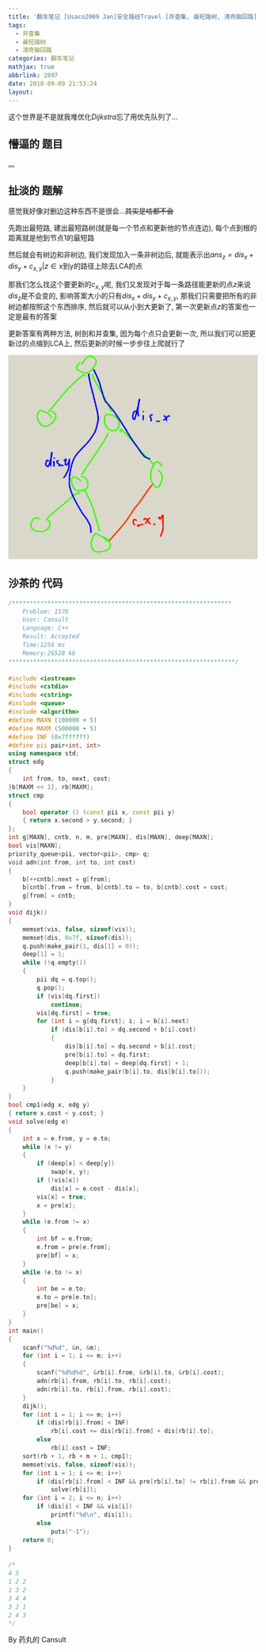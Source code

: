 ```yaml
---
title: '翻车笔记 [Usaco2009 Jan]安全路经Travel [并查集, 最短路树, 清奇脑回路]'
tags:
  - 并查集
  - 最短路树
  - 清奇脑回路
categories: 翻车笔记
mathjax: true
abbrlink: 2897
date: 2018-09-09 21:53:24
layout:
---
```




这个世界是不是就我堆优化$Dijkstra$忘了用优先队列了...

<!--more-->

## 懵逼的 题目

[...](https://www.lydsy.com/JudgeOnline/problem.php?id=1576)

## 扯淡的 题解

感觉我好像对删边这种东西不是很会...~~其实是啥都不会~~

先跑出最短路, 建出最短路树(就是每一个节点和更新他的节点连边), 每个点到根的距离就是他到节点$1$的最短路

然后就会有树边和非树边, 我们发现加入一条非树边后, 就能表示出$ans_z = dis_x + dis_y +c_{x, y} | z \in \text{x到y的路径上除去LCA的点}$

那我们怎么找这个要更新的$c_{x, y}$呢, 我们又发现对于每一条路径能更新的点$z$来说$dis_z$是不会变的, 影响答案大小的只有$dis_x + dis_y + c_{x, y}$, 那我们只需要把所有的非树边都按照这个东西排序, 然后就可以从小到大更新了, 第一次更新点$z$的答案也一定是最有的答案

更新答案有两种方法, 树剖和并查集, 因为每个点只会更新一次, 所以我们可以把更新过的点缩到LCA上, 然后更新的时候一步步往上爬就行了


![Orz](../pictures/20190224E.png)



## 沙茶的 代码

```cpp
/**************************************************************
    Problem: 1576
    User: Cansult
    Language: C++
    Result: Accepted
    Time:1256 ms
    Memory:26528 kb
****************************************************************/
 
#include <iostream>
#include <cstdio>
#include <cstring>
#include <queue>
#include <algorithm>
#define MAXN (100000 + 5)
#define MAXM (500000 + 5)
#define INF (0x7ffffff)
#define pii pair<int, int>
using namespace std;
struct edg
{
    int from, to, next, cost;
}b[MAXM << 1], rb[MAXM];
struct cmp
{
    bool operator () (const pii x, const pii y)
    { return x.second > y.second; }
};
int g[MAXN], cntb, n, m, pre[MAXN], dis[MAXN], deep[MAXN];
bool vis[MAXN];
priority_queue<pii, vector<pii>, cmp> q;
void adn(int from, int to, int cost)
{
    b[++cntb].next = g[from];
    b[cntb].from = from, b[cntb].to = to, b[cntb].cost = cost;
    g[from] = cntb;
}
void dijk()
{
    memset(vis, false, sizeof(vis));
    memset(dis, 0x7f, sizeof(dis));
    q.push(make_pair(1, dis[1] = 0));
    deep[1] = 1;
    while (!q.empty())
    {
        pii dq = q.top();
        q.pop();
        if (vis[dq.first])
            continue;
        vis[dq.first] = true;
        for (int i = g[dq.first]; i; i = b[i].next)
            if (dis[b[i].to] > dq.second + b[i].cost)
            {
                dis[b[i].to] = dq.second + b[i].cost;
                pre[b[i].to] = dq.first;
                deep[b[i].to] = deep[dq.first] + 1;
                q.push(make_pair(b[i].to, dis[b[i].to]));
            }
    }
}
bool cmp1(edg x, edg y)
{ return x.cost < y.cost; }
void solve(edg e)
{
    int x = e.from, y = e.to;
    while (x != y)
    {
        if (deep[x] < deep[y])
            swap(x, y);
        if (!vis[x])
            dis[x] = e.cost - dis[x];
        vis[x] = true;
        x = pre[x];
    }
    while (e.from != x)
    {
        int bf = e.from;
        e.from = pre[e.from];
        pre[bf] = x;
    }
    while (e.to != x)
    {
        int be = e.to;
        e.to = pre[e.to];
        pre[be] = x;
    }
}
int main()
{
    scanf("%d%d", &n, &m);
    for (int i = 1; i <= m; i++)
    {
        scanf("%d%d%d", &rb[i].from, &rb[i].to, &rb[i].cost);
        adn(rb[i].from, rb[i].to, rb[i].cost);
        adn(rb[i].to, rb[i].from, rb[i].cost);
    }
    dijk();
    for (int i = 1; i <= m; i++)
        if (dis[rb[i].from] < INF)
            rb[i].cost += dis[rb[i].from] + dis[rb[i].to];
        else
            rb[i].cost = INF;
    sort(rb + 1, rb + m + 1, cmp1);
    memset(vis, false, sizeof(vis));
    for (int i = 1; i <= m; i++)
        if (dis[rb[i].from] < INF && pre[rb[i].to] != rb[i].from && pre[rb[i].from] != rb[i].to)
            solve(rb[i]);
    for (int i = 2; i <= n; i++)
        if (dis[i] < INF && vis[i])
            printf("%d\n", dis[i]);
        else
            puts("-1");
    return 0;
}
 
/*
4 5
1 2 2
1 3 2
3 4 4
3 2 1
2 4 3
*/
```

By 药丸的 Cansult